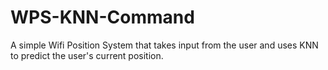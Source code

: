 # WPS-KNN-Command
A simple Wifi Position System that takes input from the user and uses KNN to predict the user's current position.
